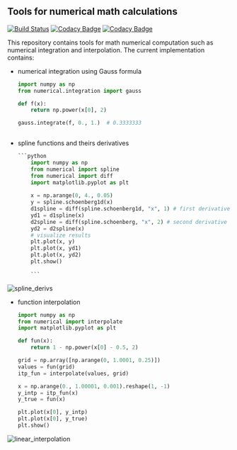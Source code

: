 ## Tools for numerical math calculations

[![Build Status](https://travis-ci.com/Bellator95/scikit-numerical.svg?branch=master)](https://travis-ci.com/Bellator95/scikit-numerical)
[![Codacy Badge](https://api.codacy.com/project/badge/Grade/e599de8c6de048ef8351811388c63632)](https://www.codacy.com/app/maksym.shpakovych/numerical?utm_source=github.com&amp;utm_medium=referral&amp;utm_content=Bellator95/scikit-numerical&amp;utm_campaign=Badge_Grade)
[![Codacy Badge](https://api.codacy.com/project/badge/Coverage/e599de8c6de048ef8351811388c63632)](https://www.codacy.com/app/maksym.shpakovych/numerical?utm_source=github.com&utm_medium=referral&utm_content=Bellator95/scikit-numerical&utm_campaign=Badge_Coverage)

This repository contains tools for math numerical computation such as numerical integration and interpolation. The current implementation contains:
-   numerical integration using Gauss formula

    ```python
    import numpy as np
    from numerical.integration import gauss
    
    def f(x):
        return np.power(x[0], 2)
    
    gauss.integrate(f, 0., 1.)  # 0.3333333
  
    ```


-   spline functions and theirs derivatives

    ```python
    ```python
        import numpy as np
        from numerical import spline
        from numerical import diff
        import matplotlib.pyplot as plt
            
        x = np.arange(0, 4., 0.05)
        y = spline.schoenberg1d(x)
        d1spline = diff(spline.schoenberg1d, "x", 1) # first derivative
        yd1 = d1spline(x)
        d2spline = diff(spline.schoenberg, "x", 2) # second derivative
        yd2 = d2spline(x)  
        # visualize results
        plt.plot(x, y)
        plt.plot(x, yd1)
        plt.plot(x, yd2)
        plt.show()
          
        ```
    ```

![spline_derivs](https://github.com/Bellator95/scikit-numerical/blob/master/images/shenberg_spline_derivatives.png)


-   function interpolation

    ```python
    import numpy as np
    from numerical import interpolate
    import matplotlib.pyplot as plt
    
    def fun(x):
        return 1 - np.power(x[0] - 0.5, 2)

    grid = np.array([np.arange(0, 1.0001, 0.25)])
    values = fun(grid)
    itp_fun = interpolate(values, grid)
    
    x = np.arange(0., 1.00001, 0.001).reshape(1, -1)
    y_intp = itp_fun(x)
    y_true = fun(x)

    plt.plot(x[0], y_intp)
    plt.plot(x[0], y_true)
    plt.show()
    ```
    
![linear_interpolation](https://github.com/Bellator95/scikit-numerical/blob/master/images/linear_interpolation.png)
